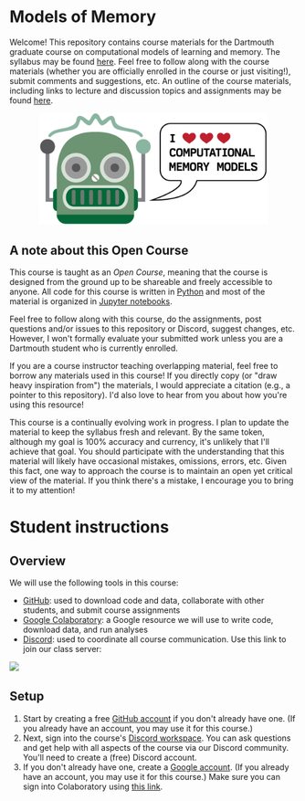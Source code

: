# Models of Memory

Welcome!  This repository contains course materials for the Dartmouth graduate course on computational models of learning and memory.  The syllabus may be found [here](https://github.com/ContextLab/memory-models-course/blob/main/admin/syllabus.pdf).  Feel free to follow along with the course materials (whether you are officially enrolled in the course or just visiting!), submit comments and suggestions, etc.  An outline of the course materials, including links to lecture and discussion topics and assignments may be found [here](https://github.com/ContextLab/memory-models-course/blob/main/slides/README.md).

<p align="center">
  <img src="https://raw.githubusercontent.com/ContextLab/memory-models-course/main/admin/readme_robot.png" alt="robot" width="400"/>
</p>

## A note about this Open Course
This course is taught as an *Open Course*, meaning that the course is designed from the ground up to be shareable and freely accessible to anyone.  All code for this course is written in [Python](https://www.python.org/) and most of the material is organized in [Jupyter notebooks](http://jupyter.org/).

Feel free to follow along with this course, do the assignments, post questions and/or issues to this repository or Discord, suggest changes, etc.  However, I won't formally evaluate your submitted work unless you are a Dartmouth student who is currently enrolled.

If you are a course instructor teaching overlapping material, feel free to borrow any materials used in this course!  If you directly copy (or "draw heavy inspiration from") the materials, I would appreciate a citation (e.g., a pointer to this repository).  I'd also love to hear from you about how you're using this resource!

This course is a continually evolving work in progress.  I plan to update the material to keep the syllabus fresh and relevant.  By the same token, although my goal is 100% accuracy and currency, it's unlikely that I'll achieve that goal.  You should participate with the understanding that this material will likely have occasional mistakes, omissions, errors, etc.  Given this fact, one way to approach the course is to maintain an open yet critical view of the material.  If you think there's a mistake, I encourage you to bring it to my attention!

# Student instructions

## Overview
We will use the following tools in this course:
- [GitHub](https://www.github.com): used to download code and data, collaborate with other students, and submit course assignments
- [Google Colaboratory](https://colab.research.google.com/): a Google resource we will use to write code, download data, and run analyses
- [Discord](https://discord.com/): used to coordinate all course communication.  Use this link to join our class server:

[![](https://dcbadge.vercel.app/api/server/R6kM9bjpFj)](https://discord.gg/R6kM9bjpFj)

## Setup 
1. Start by creating a free [GitHub account](https://www.github.com) if you don't already have one.  (If you already have an account, you may use it for this course.)
2. Next, sign into the course's [Discord workspace](https://discord.gg/R6kM9bjpFj).  You can ask questions and get help with all aspects of the course via our Discord community.  You'll need to create a (free) Discord account.
3. If you don't already have one, create a [Google account](http://google.com/).  (If you already have an account, you may use it for this course.) Make sure you can sign into Colaboratory using [this link](https://colab.research.google.com/).
